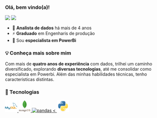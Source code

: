 ### Olá, bem vindo(a)!

[<img src="https://img.shields.io/badge/caiqueneves-0A66C2?style=flat-square&logo=linkedin&logoColor=white" />](https://www.linkedin.com/in/caiquepcn/)
[<img src="https://img.shields.io/badge/caiqueneves70@gmail.com-EA4335?style=flat-square&logo=Gmail&logoColor=white" />](caiqueneves70@gmail.com)

- 🤿 **Analista de dados** há mais de 4 anos
- ⚡ **Graduado** em Engenharis de produção
- 🌱 Sou **especialista em PowerBi**

### :bulb: Conheça mais sobre mim

Com mais de **quatro anos de experiência** com dados, trilhei um caminho diversificado, explorando **diversas tecnologias**, até me consolidar como especialista em Powerbi. Além das minhas habilidades técnicas, tenho caracteristicas distintas.

### :rocket: Tecnologias 
<p align="left"> 
        <a href="https://www.mysql.com/" target="_blank">
                <img src="https://raw.githubusercontent.com/devicons/devicon/master/icons/mysql/mysql-original-wordmark.svg"
            alt="mysql" width="40" height="40" /> 
        </a>
        <a href="https://www.mongodb.com/" target="_blank"> 
                <img src="https://raw.githubusercontent.com/devicons/devicon/master/icons/mongodb/mongodb-original-wordmark.svg" alt="mongodb" width="40" height="40" /> 
        <a href="https://pandas.pydata.org/" target="_blank">
                <img src="https://upload.wikimedia.org/wikipedia/commons/thumb/e/ed/Pandas_logo.svg/1280px-Pandas_logo.svg.png" alt="pandas"
            width="40" height="20" />
        <
        </a> 
        <a href="https://www.python.org" target="_blank">
                <img src="https://raw.githubusercontent.com/devicons/devicon/master/icons/python/python-original.svg" alt="python" width="40" height="40" />
     
    
